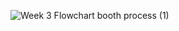 ![Week 3 Flowchart booth process (1)](https://github.com/user-attachments/assets/7dcbd5cc-22f5-4a44-baa0-04e46b362d7b)

